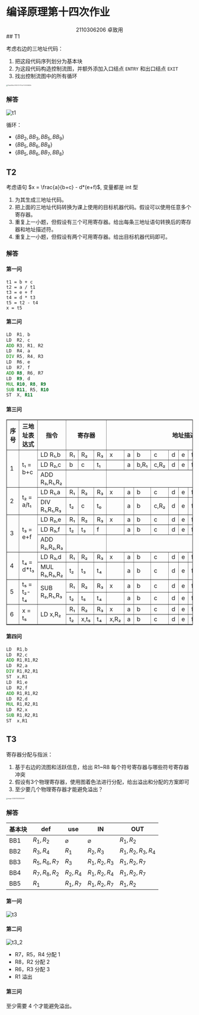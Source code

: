 # 编译原理第十四次作业

<center>
  2110306206 卓致用
</center>
## T1

考虑右边的三地址代码：

1. 把这段代码序列划分为基本块
2. 为这段代码构造控制流图，并额外添加入口结点 `ENTRY` 和出口结点 `EXIT`
3. 找出控制流图中的所有循环

<img src="./answer-14-arthals.assets/CleanShot 2024-12-13 at 12.24.54@2x.png" alt="CleanShot 2024-12-13 at 12.24.54@2x" style="zoom:25%;" />

### 解答

![t1](answer-14-arthals.assets/t1.svg)

循环：

-   $\{BB_2, BB_3, BB_5, BB_9\}$
-   $\{BB_5, BB_6, BB_8\}$
-   $\{BB_5, BB_6, BB_7, BB_8\}$

## T2

考虑语句 $x = \frac{a}{b+c} - d*(e+f)$, 变量都是 int 型

1. 为其生成三地址代码。
2. 把上面的三地址代码转换为课上使用的目标机器代码。假设可以使用任意多个寄存器。
3. 重复上一小题，但假设有三个可用寄存器。给出每条三地址语句转换后的寄存器和地址描述符。
4. 重复上一小题，但假设有两个可用寄存器。给出目标机器代码即可。

### 解答

#### 第一问

```assembly
t1 = b + c
t2 = a / t1
t3 = e + f
t4 = d * t3
t5 = t2 - t4
x = t5
```

#### 第二问

```asm
LD  R1, b
LD  R2, c
ADD R3, R1, R2
LD  R4, a
DIV R5, R4, R3
LD  R6, e
LD  R7, f
ADD R8, R6, R7
LD  R9, d
MUL R10, R8, R9
SUB R11, R5, R10
ST  X, R11
```

#### 第三问

<table border="1">
    <tr>
        <th>序号</th>
        <th>三地址表达式</th>
        <th>指令</th>
        <th colspan="3">寄存器</th>
        <th colspan="12">地址描述符</th>
    </tr>
    <tr>
        <td rowspan="3">1</td>
        <td rowspan="3">t₁ = b+c</td>
        <td>LD R₁,b</td>
        <td>R₁</td>
        <td>R₂</td>
        <td>R₃</td>
        <td>x</td>
        <td>a</td>
        <td>b</td>
        <td>c</td>
        <td>d</td>
        <td>e</td>
        <td>f</td>
        <td>t₁</td>
        <td>t₂</td>
        <td>t₃</td>
        <td>t₄</td>
        <td>t₅</td>
    </tr>
    <tr>
        <td>LD R₂,c</td>
        <td>b</td>
        <td>c</td>
        <td>t₁</td>
        <td></td>
        <td>a</td>
        <td>b,R₁</td>
        <td>c,R₂</td>
        <td>d</td>
        <td>e</td>
        <td>f</td>
        <td>R₃</td>
        <td></td>
        <td></td>
        <td></td>
        <td></td>
    </tr>
    <tr>
        <td>ADD R₃,R₁,R₂</td>
        <td colspan="3"></td>
        <td colspan="12"></td>
    </tr>
    <tr>
        <td rowspan="2">2</td>
        <td rowspan="2">t₂ = a/t₁</td>
        <td>LD R₁,a</td>
        <td>R₁</td>
        <td>R₂</td>
        <td>R₃</td>
        <td>x</td>
        <td>a</td>
        <td>b</td>
        <td>c</td>
        <td>d</td>
        <td>e</td>
        <td>f</td>
        <td>t₁</td>
        <td>t₂</td>
        <td>t₃</td>
        <td>t₄</td>
        <td>t₅</td>
    </tr>
    <tr>
        <td>DIV R₁,R₁,R₃</td>
        <td>t₂</td>
        <td>c</td>
        <td>t₀</td>
        <td></td>
        <td>a</td>
        <td>b</td>
        <td>c,R₂</td>
        <td>d</td>
        <td>e</td>
        <td>f</td>
        <td>R₃</td>
        <td>R₁</td>
        <td></td>
        <td></td>
        <td></td>
    </tr>
    <tr>
        <td rowspan="3">3</td>
        <td rowspan="3">t₃ = e+f</td>
        <td>LD R₂,e</td>
        <td>R₁</td>
        <td>R₂</td>
        <td>R₃</td>
        <td>x</td>
        <td>a</td>
        <td>b</td>
        <td>c</td>
        <td>d</td>
        <td>e</td>
        <td>f</td>
        <td>t₁</td>
        <td>t₂</td>
        <td>t₃</td>
        <td>t₄</td>
        <td>t₅</td>
    </tr>
    <tr>
        <td>LD R₃,f</td>
        <td>t₂</td>
        <td>t₃</td>
        <td>f</td>
        <td></td>
        <td>a</td>
        <td>b</td>
        <td>c</td>
        <td>d</td>
        <td>e</td>
        <td>f,R₃</td>
        <td></td>
        <td>R₁</td>
        <td>R₂</td>
        <td></td>
        <td></td>
    </tr>
    <tr>
        <td>ADD R₂,R₂,R₃</td>
        <td colspan="3"></td>
        <td colspan="12"></td>
    </tr>
    <tr>
        <td rowspan="2">4</td>
        <td rowspan="2">t₄ = d*t₃</td>
        <td>LD R₃,d</td>
        <td>R₁</td>
        <td>R₂</td>
        <td>R₃</td>
        <td>x</td>
        <td>a</td>
        <td>b</td>
        <td>c</td>
        <td>d</td>
        <td>e</td>
        <td>f</td>
        <td>t₁</td>
        <td>t₂</td>
        <td>t₃</td>
        <td>t₄</td>
        <td>t₅</td>
    </tr>
    <tr>
        <td>MUL R₃,R₃,R₂</td>
        <td>t₂</td>
        <td>t₃</td>
        <td>t₄</td>
        <td></td>
        <td>a</td>
        <td>b</td>
        <td>c</td>
        <td>d</td>
        <td>e</td>
        <td>f</td>
        <td></td>
        <td>R₁</td>
        <td>R₂</td>
        <td>R₃</td>
        <td></td>
    </tr>
    <tr>
        <td rowspan="2">5</td>
        <td rowspan="2">t₅ = t₂-t₄</td>
        <td rowspan="2">SUB R₂,R₁,R₃</td>
        <td>R₁</td>
        <td>R₂</td>
        <td>R₃</td>
        <td>x</td>
        <td>a</td>
        <td>b</td>
        <td>c</td>
        <td>d</td>
        <td>e</td>
        <td>f</td>
        <td>t₁</td>
        <td>t₂</td>
        <td>t₃</td>
        <td>t₄</td>
        <td>t₅</td>
    </tr>
    <tr>
        <td>t₂</td>
        <td>t₅</td>
        <td>t₄</td>
        <td></td>
        <td>a</td>
        <td>b</td>
        <td>c</td>
        <td>d</td>
        <td>e</td>
        <td>f</td>
        <td></td>
        <td>R₁</td>
        <td></td>
        <td>R₃</td>
        <td>R₂</td>
    </tr>
    <tr>
        <td rowspan="2">6</td>
        <td rowspan="2">x = t₅</td>
        <td rowspan="2">LD x,R₂</td>
        <td>R₁</td>
        <td>R₂</td>
        <td>R₃</td>
        <td>x</td>
        <td>a</td>
        <td>b</td>
        <td>c</td>
        <td>d</td>
        <td>e</td>
        <td>f</td>
        <td>t₁</td>
        <td>t₂</td>
        <td>t₃</td>
        <td>t₄</td>
        <td>t₅</td>
    </tr>
    <tr>
        <td>t₂</td>
        <td>x,t₅</td>
        <td>t₄</td>
        <td>x,R₂</td>
        <td>a</td>
        <td>b</td>
        <td>c</td>
        <td>d</td>
        <td>e</td>
        <td>f</td>
        <td></td>
        <td>R₁</td>
        <td></td>
        <td>R₃</td>
        <td>R₂</td>
    </tr>
</table>

#### 第四问

```asm
LD  R1,b            
LD  R2,c            
ADD R1,R1,R2    
LD  R2,a         
DIV R1,R2,R1    
ST  x,R1         
LD  R1,e      
LD  R2,f      
ADD R1,R1,R2
LD  R2,d
MUL R1,R2,R1
LD  R2,x
SUB R1,R2,R1
ST  x,R1  
```

## T3

寄存器分配与指派：

1. 基于右边的流图和活跃信息，给出 R1~R8 每个符号寄存器与哪些符号寄存器冲突
2. 假设有3个物理寄存器，使用图着色法进行分配，给出溢出和分配的方案即可
3. 至少要几个物理寄存器才能避免溢出？

<img src="./answer-14-arthals.assets/image-20250114123502697.png" alt="image-20250114123502697" style="zoom:25%;" />

### 解答

| 基本块 | def | use | IN | OUT |
|---------|-----|-----|----|----|
| BB1 | ${R_1,R_2}$ | $\varnothing$ | $\varnothing$ | ${R_1,R_2}$ |
| BB2 | ${R_3,R_4}$ | ${R_1}$ | ${R_2,R_3}$ | ${R_1,R_2,R_3,R_4}$ |
| BB3 | ${R_5,R_6,R_7}$ | ${R_3}$ | ${R_1,R_2,R_3}$ | ${R_1,R_2,R_7}$ |
| BB4 | ${R_7,R_8,R_2}$ | ${R_2,R_4}$ | ${R_1,R_2,R_4}$ | ${R_1,R_2,R_7}$ |
| BB5 | ${R_1}$ | ${R_1,R_7}$ | ${R_1,R_2,R_7}$ | ${R_1,R_2}$ |

#### 第一问

![t3](answer-14-arthals.assets/t3.svg)

#### 第二问

![t3_2](answer-14-arthals.assets/t3_2.jpeg)

- R7，R5，R4 分配 1
- R8，R2 分配 2
- R6，R3 分配 3
- R1 溢出


#### 第三问

至少需要 4 个才能避免溢出。
